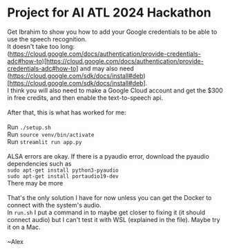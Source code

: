 # Project for AI ATL 2024 Hackathon
Get Ibrahim to show you how to add your Google credentials to be able to use the speech recognition.
<br>It doesn't take too long: (https://cloud.google.com/docs/authentication/provide-credentials-adc#how-to)[https://cloud.google.com/docs/authentication/provide-credentials-adc#how-to] and may also need (https://cloud.google.com/sdk/docs/install#deb)[https://cloud.google.com/sdk/docs/install#deb].
<br>I think you will also need to make a Google Cloud account and get the $300 in free credits, and then enable the text-to-speech api.
<br>
<br>After that, this is what has worked for me:
<br>
<br>Run `./setup.sh`
<br>Run `source venv/bin/activate`
<br>Run `streamlit run app.py`
<br>
<br>ALSA errors are okay. If there is a pyaudio error, download the pyaudio dependencies such as
<br>`sudo apt-get install python3-pyaudio`
<br>`sudo apt-get install portaudio19-dev`
<br>There may be more
<br>
<br>That's the only solution I have for now unless you can get the Docker to connect with the system's audio.
<br>In `run.sh` I put a command in to maybe get closer to fixing it (it should connect audio) but I can't test it with WSL (explained in the file). Maybe try it on a Mac.
<br>
<br>~Alex